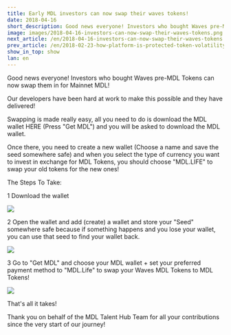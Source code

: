 ```yaml
---
title: Early MDL investors can now swap their waves tokens!
date: 2018-04-16
short_description: Good news everyone! Investors who bought Waves pre-MDL Tokens.
image: images/2018-04-16-investors-can-now-swap-their-waves-tokens.png
next_article: /en/2018-04-16-investors-can-now-swap-their-waves-tokens
prev_article: /en/2018-02-23-how-platform-is-protected-token-volatility
show_in_top: show
lan: en
---
```



Good news everyone! Investors who bought Waves pre-MDL Tokens can now swap them in for Mainnet MDL!

Our developers have been hard at work to make this possible and they have delivered!

Swapping is made really easy, all you need to do is download the MDL wallet HERE (Press "Get MDL") and you will be asked to download the MDL wallet.

Once there, you need to create a new wallet (Choose a name and save the seed somewhere safe) and when you select the type of currency you want to invest in exchange for MDL Tokens, you should choose "MDL.LIFE" to swap your old tokens for the new ones!


The Steps To Take:

1 Download the wallet

![](/images/2018-04-16-investors-can-now-swap-their-waves-tokens-img-01.png)

2 Open the wallet and add (create) a wallet and store your "Seed" somewhere safe because if something happens and you lose your wallet, you can use that seed to find your wallet back.

![](/images/2018-04-16-investors-can-now-swap-their-waves-tokens-img-02.png)

3 Go to "Get MDL" and choose your MDL wallet + set your preferred payment method to "MDL.Life" to swap your Waves MDL Tokens to MDL Tokens!

![](/images/2018-04-16-investors-can-now-swap-their-waves-tokens-img-03.png)

That's all it takes!

Thank you on behalf of the MDL Talent Hub Team for all your contributions since the very start of our journey!